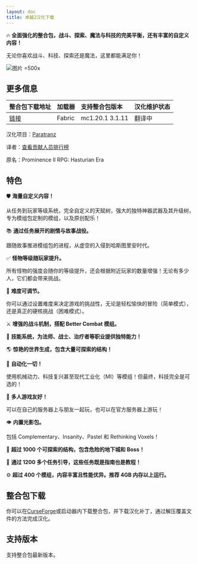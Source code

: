 ```yaml
---
layout: doc
title: 卓越2汉化下载
---
```


🔥 **全面强化的整合包，战斗、探索、魔法与科技的完美平衡，还有丰富的自定义内容！**

无论你喜欢战斗、科技、探索还是魔法，这里都能满足你！

![图片 =500x](https://github.com/nvb-uy/cdn/blob/f70cba5260e5a833994bc0d849025df91893f26e/desc/prominence/rpg/promlogo.webp?raw=true)

<DownloadLinks :methods="[
  { id: 'lanzou', text: '下载汉化', icon: '/imgs/svg/lanzou.svg', link: '/doing' },
  { id: 'curseforge', text: 'i18n自动汉化更新模组', icon: '/imgs/svg/curseforge.svg', link: 'https://www.curseforge.com/api/v1/mods/297404/files/6351071/download' },
  { id: 'github', text: 'Github仓库', icon: '/imgs/svg/github.svg', link: 'https://github.com/VM-Chinese-translate-group/Prominence-II-Chinese' },
  { id: 'lazy', text: '懒汉下载', icon: '/imgs/logo/logo_64.png', link: '/doing' }
]" />

## 更多信息

| 整合包下载地址                                                          | 加载器 | 支持整合包版本  | 汉化维护状态 |
| :---------------------------------------------------------------------- | :----- | :-------------- | :----------- |
| [链接](https://www.curseforge.com/minecraft/modpacks/prominence-2-rpg/) | Fabric | mc1.20.1 3.1.11 | 翻译中       |

汉化项目：[Paratranz](https://paratranz.cn/projects/13782)

译者：[查看贡献人员排行榜](https://paratranz.cn/projects/13782/leaderboard)

原名：Prominence II RPG: Hasturian Era

## 特色

🛡️ **海量自定义内容！**

从任务到玩家等级系统，完全自定义的天赋树，强大的独特神器武器及其升级树，专为模组包定制的模组，以及原创配乐！

📚 **通过任务展开的剧情与故事战役。**

跟随故事推进模组包的进程，从虚空的入侵到哈斯图里安时代。

✅ **怪物等级随玩家提升。**

所有怪物的强度会随你的等级提升，还会根据附近玩家的数量增强！无论有多少人，它们都会带来挑战。

🔴 **难度可调节。**

你可以通过设置难度来决定游戏的挑战性，无论是轻松愉快的冒险（简单模式），还是真正的硬核挑战（困难模式）。

⚔️ **增强的战斗机制，搭配 Better Combat 模组。**

💛 **技能系统，为法师、战士、治疗者等职业提供独特能力！**

🌎 **惊艳的世界生成，包含大量可探索的结构！**

🔧 **自动化一切！**

使用机械动力、科技复兴甚至现代工业化（MI）等模组！但最终，科技完全是可选的！

👥 **多人游戏友好！**

可以在自己的服务器上与朋友一起玩，也可以在官方服务器上游玩！

👁️ **内置光影包。**

包括 Complementary、Insanity、Pastel 和 Rethinking Voxels！

🏰 **超过 1000 个可探索的结构，包含危险的地下城和 Boss！**

📖 **通过 1200 多个任务引导，这些任务既是指南也是教程！**

⚙️ **超过 400 个模组，内容丰富且性能优异。推荐 4GB 内存以上运行。**

## 整合包下载

你可以在[CurseForge](https://www.curseforge.com/minecraft/modpacks/prominence-2-rpg)或启动器内下载整合包，并下载汉化补丁，通过解压覆盖文件的方法完成汉化。

## 支持版本

支持整合包最新版本。

<DocSupport />
